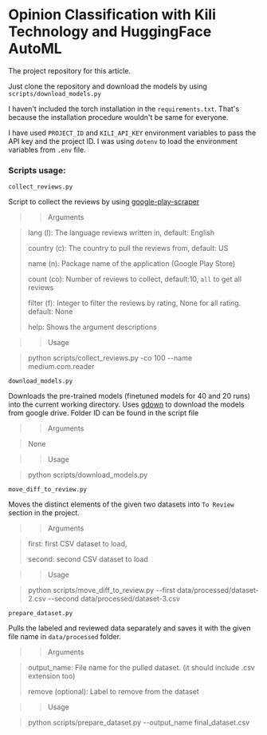 # Opinion Classification with Kili Technology and HuggingFace AutoML

The project repository for this article.

Just clone the repository and download the models by using `scripts/download_models.py`

I haven't included the torch installation in the `requirements.txt`. That's because the installation procedure wouldn't be same for everyone. 

I have used `PROJECT_ID` and `KILI_API_KEY` environment variables to pass the API key and the project ID. I was using `dotenv` to load the environment variables from `.env` file. 


### Scripts usage:

`collect_reviews.py`

Script to collect the reviews by using [google-play-scraper](https://pypi.org/project/google-play-scraper/)

>> Arguments

> lang (l): The language reviews written in, default: English
> 
> country (c): The country to pull the reviews from, default: US
> 
> name (n): Package name of the application (Google Play Store)
> 
> count (co): Number of reviews to collect, default:10, `all` to get all reviews
> 
> filter (f): Integer to filter the reviews by rating, None for all rating. default: None
> 
> help: Shows the argument descriptions

>> Usage

> python scripts/collect_reviews.py -co 100 --name medium.com.reader

`download_models.py`

Downloads the pre-trained models (finetuned models for 40 and 20 runs) into the current working directory. Uses [gdown](https://github.com/wkentaro/gdown) to download the models from google drive. Folder ID can be found in the script file

>> Arguments

> None

>> Usage

> python scripts/download_models.py

`move_diff_to_review.py`

Moves the distinct elements of the given two datasets into `To Review` section in the project.

>> Arguments

> first: first CSV dataset to load,
> 
> second: second CSV dataset to load

>> Usage

> python scripts/move_diff_to_review.py --first data/processed/dataset-2.csv --second data/processed/dataset-3.csv

`prepare_dataset.py`

Pulls the labeled and reviewed data separately and saves it with the given file name in `data/processed` folder. 


>> Arguments

> output_name: File name for the pulled dataset. (it should include .csv extension too)
> 
> remove (optional): Label to remove from the dataset 


>> Usage

> python scripts/prepare_dataset.py --output_name final_dataset.csv
